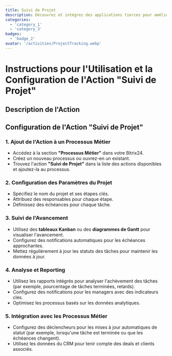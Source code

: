 ```yaml
---
title: Suivi de Projet
description: Découvrez et intégrez des applications tierces pour améliorer votre entreprise.
categories: 
  - 'category_1'
  - 'category_3'
badges: 
  - 'badge_2'
avatar: '/activities/ProjectTracking.webp'
---
```

# Instructions pour l'Utilisation et la Configuration de l'Action "Suivi de Projet"

## Description de l'Action

## **Configuration de l'Action "Suivi de Projet"**

### 1. Ajout de l'Action à un Processus Métier
- Accédez à la section **"Processus Métier"** dans votre Bitrix24.
- Créez un nouveau processus ou ouvrez-en un existant.
- Trouvez l'action **"Suivi de Projet"** dans la liste des actions disponibles et ajoutez-la au processus.

### 2. Configuration des Paramètres du Projet
- Spécifiez le nom du projet et ses étapes clés.
- Attribuez des responsables pour chaque étape.
- Définissez des échéances pour chaque tâche.

### 3. Suivi de l'Avancement
- Utilisez des **tableaux Kanban** ou des **diagrammes de Gantt** pour visualiser l'avancement.
- Configurez des notifications automatiques pour les échéances approchantes.
- Mettez régulièrement à jour les statuts des tâches pour maintenir les données à jour.

### 4. Analyse et Reporting
- Utilisez les rapports intégrés pour analyser l'achèvement des tâches (par exemple, pourcentage de tâches terminées, retards).
- Configurez des notifications pour les managers avec des indicateurs clés.
- Optimisez les processus basés sur les données analytiques.

### 5. Intégration avec les Processus Métier
- Configurez des déclencheurs pour les mises à jour automatiques de statut (par exemple, lorsqu'une tâche est terminée ou que les échéances changent).
- Utilisez les données du CRM pour tenir compte des deals et clients associés.
